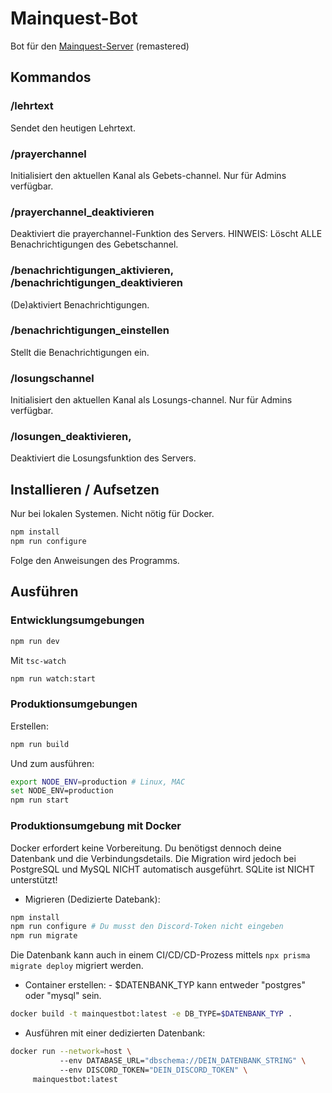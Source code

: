 # Mainquest-Bot

Bot für den [Mainquest-Server](https://mainquest.org) (remastered)

## Kommandos

### /lehrtext

Sendet den heutigen Lehrtext.

### /prayerchannel

Initialisiert den aktuellen Kanal als Gebets-channel. Nur für Admins verfügbar.

### /prayerchannel_deaktivieren

Deaktiviert die prayerchannel-Funktion des Servers. HINWEIS: Löscht ALLE Benachrichtigungen des Gebetschannel.

### /benachrichtigungen_aktivieren, /benachrichtigungen_deaktivieren

(De)aktiviert Benachrichtigungen.

### /benachrichtigungen_einstellen

Stellt die Benachrichtigungen ein.

### /losungschannel

Initialisiert den aktuellen Kanal als Losungs-channel. Nur für Admins verfügbar.

### /losungen_deaktivieren, 

Deaktiviert die Losungsfunktion des Servers.

## Installieren / Aufsetzen

Nur bei lokalen Systemen. Nicht nötig für Docker.

```sh
npm install
npm run configure
```

Folge den Anweisungen des Programms.

## Ausführen

### Entwicklungsumgebungen

```sh
npm run dev
```

Mit `tsc-watch`

```sh
npm run watch:start
```

### Produktionsumgebungen

Erstellen:

```sh
npm run build
```

Und zum ausführen:

```sh
export NODE_ENV=production # Linux, MAC
set NODE_ENV=production
npm run start
```

### Produktionsumgebung mit Docker

Docker erfordert keine Vorbereitung.
Du benötigst dennoch deine Datenbank und die Verbindungsdetails.
Die Migration wird jedoch bei PostgreSQL und MySQL NICHT automatisch ausgeführt.
SQLite ist NICHT unterstützt!

- Migrieren (Dedizierte Datebank):

```sh
npm install
npm run configure # Du musst den Discord-Token nicht eingeben
npm run migrate
```

Die Datenbank kann auch in einem CI/CD/CD-Prozess mittels `npx prisma migrate deploy` migriert werden.

- Container erstellen:
      - $DATENBANK_TYP kann entweder "postgres" oder "mysql" sein.

```sh
docker build -t mainquestbot:latest -e DB_TYPE=$DATENBANK_TYP .
```

- Ausführen mit einer dedizierten Datenbank:

```sh
docker run --network=host \ 
           --env DATABASE_URL="dbschema://DEIN_DATENBANK_STRING" \ 
           --env DISCORD_TOKEN="DEIN_DISCORD_TOKEN" \
     mainquestbot:latest
```
